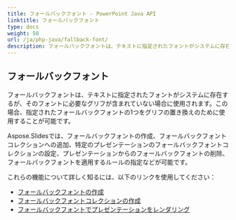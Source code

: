 ```yaml
---
title: フォールバックフォント - PowerPoint Java API
linktitle: フォールバックフォント
type: docs
weight: 50
url: /ja/php-java/fallback-font/
description: フォールバックフォントは、テキストに指定されたフォントがシステムに存在するが、そのフォントに必要なグリフが含まれていない場合に使用されます。この場合、PowerPoint Java APIがグリフの置き換えのために指定されたフォールバックフォントの1つを使用することが可能です。
---
```


## **フォールバックフォント**
フォールバックフォントは、テキストに指定されたフォントがシステムに存在するが、そのフォントに必要なグリフが含まれていない場合に使用されます。この場合、指定されたフォールバックフォントの1つをグリフの置き換えのために使用することが可能です。

Aspose.Slidesでは、フォールバックフォントの作成、フォールバックフォントコレクションへの追加、特定のプレゼンテーションのフォールバックフォントコレクションの設定、プレゼンテーションからのフォールバックフォントの削除、フォールバックフォントを適用するルールの指定などが可能です。

これらの機能について詳しく知るには、以下のリンクを使用してください：

- [フォールバックフォントの作成](/slides/ja/php-java/create-fallback-font)
- [フォールバックフォントコレクションの作成](/slides/ja/php-java/create-fallback-fonts-collection)
- [フォールバックフォントでプレゼンテーションをレンダリング](/slides/ja/php-java/render-presentation-with-fallback-font)